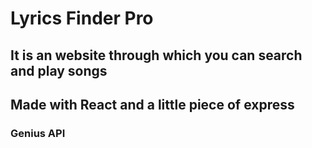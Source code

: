 # Lyrics Finder Pro
## It is an website through which you can search and play songs 
## Made with React and a little piece of express
### Genius API

